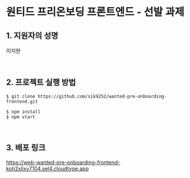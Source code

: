 # 원티드 프리온보딩 프론트엔드 - 선발 과제

## 1. 지원자의 성명

이지현

<br>

## 2. 프로젝트 실행 방법

```
$ git clone https://github.com/sik9252/wanted-pre-onboarding-frontend.git

$ npm install
$ npm start
```

<br>

## 3. 배포 링크

https://web-wanted-pre-onboarding-frontend-koh2xlixy7104.sel4.cloudtype.app
